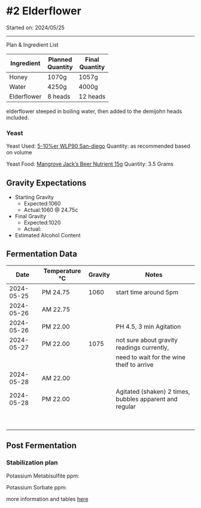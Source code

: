 <h1> #2 Elderflower </h1>

Started on: 2024/05/25

<hr>

Plan & Ingredient List

| Ingredient  | Planned<br/>Quantity | Final<br/>Quantity |
|-------------|----------------------|--------------------|
| Honey       | 1070g                | 1057g              |
| Water       | 4250g                | 4000g              |
| Elderflower | 8 heads              | 12 heads           |

elderflower steeped in boiling water, then added to the demijohn heads included.

<h3>Yeast</h3>

Yeast
Used: [5-10%er WLP90 San-diego](https://www.themaltmiller.co.uk/product/wlp090-san-diego-super-yeast/?v=79cba1185463)
Quantity: as recommended based on volume

Yeast
Food: [Mangrove Jack’s Beer Nutrient 15g](https://www.themaltmiller.co.uk/product/mangrove-jacks-beer-nutrient-15g/?v=79cba1185463)
Quantity: 3.5 Grams

<h2>Gravity Expectations</h2>

- Starting Gravity
    - Expected:1060
    - Actual:1060 @ 24.75c
- Final Gravity
    - Expected:1020
    - Actual:
- Estimated Alcohol Content

<h2>Fermentation Data</h2>

| Date       | Temperature  °C | Gravity | Notes                                                   |
|------------|-----------------|---------|---------------------------------------------------------|
| 2024-05-25 | PM 24.75        | 1060    | start time around 5pm                                   |
| 2024-05-26 | AM 22.75        |         |                                                         |
| 2024-05-26 | PM 22.00        |         | PH 4.5, 3 min Agitation                                 |
| 2024-05-27 | PM 22.00        | 1075    | not sure about gravity readings currently,              |
|            |                 |         | need to wait for the wine theif to arrive               |
| 2024-05-28 | AM 22.00        |         |                                                         |
| 2024-05-28 | PM 22.00        |         | Agitated (shaken) 2 times, bubbles apparent and regular |
|            |                 |         |                                                         |
|            |                 |         |                                                         |
|            |                 |         |                                                         |
|            |                 |         |                                                         |
|            |                 |         |                                                         |
|            |                 |         |                                                         |
|            |                 |         |                                                         |
|            |                 |         |                                                         |

<h2>Post Fermentation</h2>

<h3>Stabilization plan</h3>

Potassium Metabisulfite ppm:

Potassium Sorbate ppm:

more information and tables [here](https://meadmaking.wiki/en/process/stabilization)
